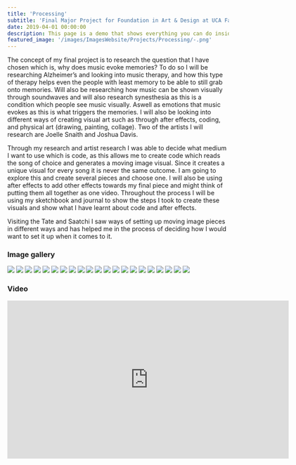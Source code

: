 ```yaml
---
title: 'Processing'
subtitle: 'Final Major Project for Foundation in Art & Design at UCA Farnham.'
date: 2019-04-01 00:00:00
description: This page is a demo that shows everything you can do inside portfolio and blog posts.
featured_image: '/images/ImagesWebsite/Projects/Processing/-.png'
---
```


The concept of my final project is to research the question that I have chosen which is, why does music evoke memories? To do so I will be researching Alzheimer’s and looking into music therapy, and how this type of therapy helps even the people with least memory to be able to still grab onto memories. Will also be researching how music can be shown visually through soundwaves and will also research synesthesia as this is a condition which people see music visually. Aswell as emotions that music evokes as this is what triggers the memories. I will also be looking into different ways of creating visual art such as through after effects, coding, and physical art (drawing, painting, collage). Two of the artists I will research are Joelle Snaith and Joshua Davis.

Through my research and artist research I was able to decide what medium I want to use which is code, as this allows me to create code which reads the song of choice and generates a moving image visual. Since it creates a unique visual for every song it is never the same outcome. I am going to explore this and create several pieces and choose one. I will also be using after effects to add other
effects towards my final piece and might think of putting them all together as one video. Throughout the process I will be using my sketchbook and journal to show the steps I took to create these visuals and show what I have learnt about code and after effects.

Visiting the Tate and Saatchi I saw ways of setting up moving image pieces in different ways and has helped me in the process of deciding how I would want to set it up when it comes to it.


### Image gallery

<div class="gallery" data-columns="3">
	<img src="/images/ImagesWebsite/Projects/Processing/-.png">
	<img src="/images/ImagesWebsite/Projects/Processing/Screenshot-2019-04-03-at-14.44.05.png">
	<img src="/images/ImagesWebsite/Projects/Processing/Screenshot-2019-04-03-at-18.29.01.png">
	<img src="/images/ImagesWebsite/Projects/Processing/Screenshot-2019-04-10-at-15.19.56.png">
	<img src="/images/ImagesWebsite/Projects/Processing/Screenshot-2019-04-10-at-15.20.03.png">
	<img src="/images/ImagesWebsite/Projects/Processing/Screenshot-2019-04-10-at-15.20.10.png">
	<img src="/images/ImagesWebsite/Projects/Processing/Screenshot-2019-04-10-at-15.20.17.png">
	<img src="/images/ImagesWebsite/Projects/Processing/Screenshot-2019-04-10-at-15.20.25.png">
	<img src="/images/ImagesWebsite/Projects/Processing/Screenshot-2019-04-10-at-15.20.34.png">
	<img src="/images/ImagesWebsite/Projects/Processing/Screenshot-2019-04-10-at-15.20.48.png">
	<img src="/images/ImagesWebsite/Projects/Processing/Screenshot-2019-04-10-at-15.21.06.png">
	<img src="/images/ImagesWebsite/Projects/Processing/Screenshot-2019-04-10-at-15.21.47.png">
	<img src="/images/ImagesWebsite/Projects/Processing/Screenshot-2019-04-10-at-15.22.00.png">
	<img src="/images/ImagesWebsite/Projects/Processing/Screenshot-2019-04-10-at-15.22.15.png">
	<img src="/images/ImagesWebsite/Projects/Processing/Screenshot-2019-04-29-at-14.14.57.png">
	<img src="/images/ImagesWebsite/Projects/Processing/Screenshot-2019-04-29-at-14.15.35.png">
	<img src="/images/ImagesWebsite/Projects/Processing/Screenshot-2019-03-07-at-13.21.43.png">
	<img src="/images/ImagesWebsite/Projects/Processing/Screenshot-2019-03-07-at-13.24.02.png">
	<img src="/images/ImagesWebsite/Projects/Processing/Screenshot-2019-03-07-at-15.54.41.png">
	<img src="/images/ImagesWebsite/Projects/Processing/Screenshot-2019-03-11-at-10.51.10.png">
	<img src="/images/ImagesWebsite/Projects/Processing/Screenshot-2019-03-11-at-14.21.41.png">
</div>


### Video

<iframe title="vimeo-player" src="https://player.vimeo.com/video/415828992?h=19bdcb157c" width="640" height="360" frameborder="0"    allowfullscreen></iframe>



